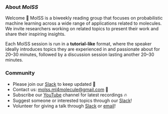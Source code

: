 <div style="text-align: left;">

### About *MolSS*
Welcome 👋
MolSS is a biweekly reading group that focuses on probabilistic machine learning across a wide range of applications related to molecules. We invite researchers working on related topics to present their work and share their inspiring insights.

Each MolSS session is run in a **tutorial-like** format, where the speaker ideally introduces topics they are experienced in and passionate about for 20–30 minutes, followed by a discussion session lasting another 20–30 minutes.

<!-- ### Our Scopes
  - [Sampling Methods and Neural Samplers]({{< relref "Scopes/SamplingMethod/_index.md" >}})
  - [Molecular Dynamics](./Scopes/MD/)
  - Machine Learning Force Field
  - [Molecule Generation](./Scopes/MG/) -->

### Community
 - Please join our [Slack](https://molss.slack.com) to keep updated 🚀
 - Contact us: [molss.ml4molecule@gmail.com](mailto:molss.ml4molecule@gmail.com) 📧
 - Subscribe our [YouTube](https://www.youtube.com/@molss.ml4molecule) channel for latest recordings 🔥
 - Suggest someone or interested topics through our [Slack](https://molss.slack.com)!
 - Volunteer for giving a talk through [Slack](https://molss.slack.com) or [email](mailto:molss.ml4molecule@gmail.com)!

</div>